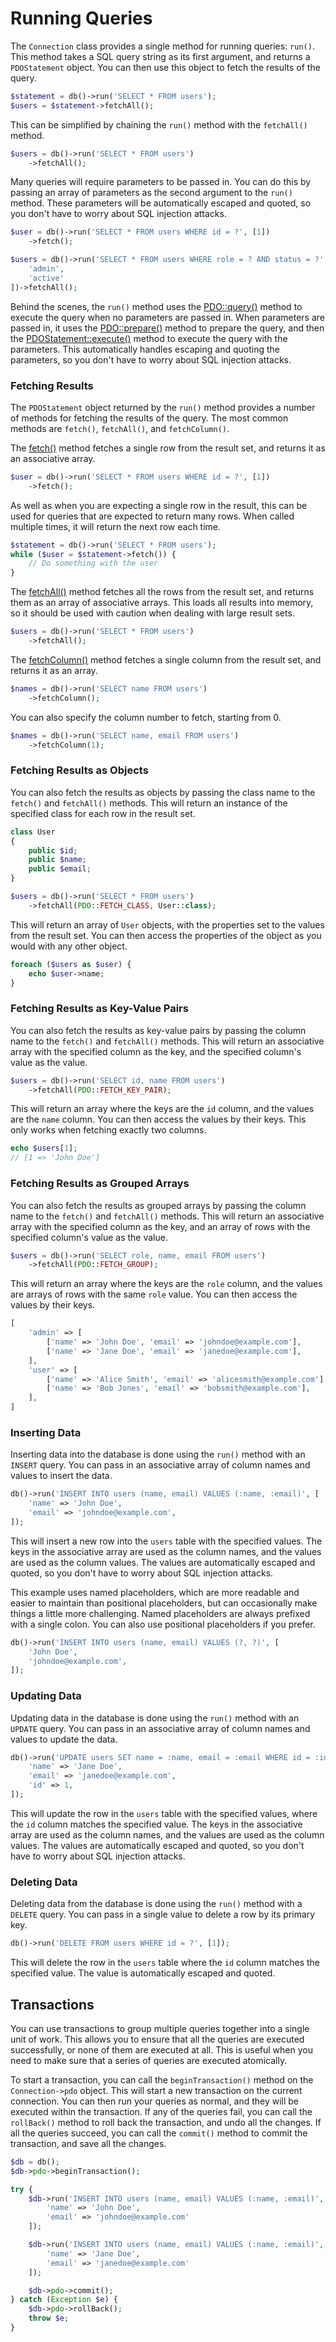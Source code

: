 # Running Queries

The `Connection` class provides a single method for running queries: `run()`. This method takes a SQL query string as its first argument, and returns a `PDOStatement` object. You can then use this object to fetch the results of the query.

```php
$statement = db()->run('SELECT * FROM users');
$users = $statement->fetchAll();
```

This can be simplified by chaining the `run()` method with the `fetchAll()` method.

```php
$users = db()->run('SELECT * FROM users')
    ->fetchAll();
```

Many queries will require parameters to be passed in. You can do this by passing an array of parameters as the second argument to the `run()` method. These parameters will be automatically escaped and quoted, so you don't have to worry about SQL injection attacks.

```php
$user = db()->run('SELECT * FROM users WHERE id = ?', [1])
    ->fetch();

$users = db()->run('SELECT * FROM users WHERE role = ? AND status = ?', [
    'admin',
    'active'
])->fetchAll();
```

Behind the scenes, the `run()` method uses the [PDO::query()](https://www.php.net/manual/en/pdo.query.php) method to execute the query when no parameters are passed in. When parameters are passed in, it uses the [PDO::prepare()](https://www.php.net/manual/en/pdo.prepare.php) method to prepare the query, and then the [PDOStatement::execute()](https://www.php.net/manual/en/pdostatement.execute.php) method to execute the query with the parameters. This automatically handles escaping and quoting the parameters, so you don't have to worry about SQL injection attacks.

### Fetching Results

The `PDOStatement` object returned by the `run()` method provides a number of methods for fetching the results of the query. The most common methods are `fetch()`, `fetchAll()`, and `fetchColumn()`.

The [fetch()](https://www.php.net/manual/en/pdostatement.fetch.php) method fetches a single row from the result set, and returns it as an associative array.

```php
$user = db()->run('SELECT * FROM users WHERE id = ?', [1])
    ->fetch();
```
As well as when you are expecting a single row in the result, this can be used for queries that are expected to return many rows. When called multiple times, it will return the next row each time.

```php
$statement = db()->run('SELECT * FROM users');
while ($user = $statement->fetch()) {
    // Do something with the user
}
```

The [fetchAll()](https://www.php.net/manual/en/pdostatement.fetchall.php) method fetches all the rows from the result set, and returns them as an array of associative arrays. This loads all results into memory, so it should be used with caution when dealing with large result sets.

```php
$users = db()->run('SELECT * FROM users')
    ->fetchAll();
```

The [fetchColumn()](https://www.php.net/manual/en/pdostatement.fetchcolumn.php) method fetches a single column from the result set, and returns it as an array.

```php
$names = db()->run('SELECT name FROM users')
    ->fetchColumn();
```

You can also specify the column number to fetch, starting from 0.

```php
$names = db()->run('SELECT name, email FROM users')
    ->fetchColumn(1);
```

### Fetching Results as Objects

You can also fetch the results as objects by passing the class name to the `fetch()` and `fetchAll()` methods. This will return an instance of the specified class for each row in the result set.

```php
class User
{
    public $id;
    public $name;
    public $email;
}

$users = db()->run('SELECT * FROM users')
    ->fetchAll(PDO::FETCH_CLASS, User::class);
```

This will return an array of `User` objects, with the properties set to the values from the result set. You can then access the properties of the object as you would with any other object.

```php
foreach ($users as $user) {
    echo $user->name;
}
```

### Fetching Results as Key-Value Pairs

You can also fetch the results as key-value pairs by passing the column name to the `fetch()` and `fetchAll()` methods. This will return an associative array with the specified column as the key, and the specified column's value as the value.

```php
$users = db()->run('SELECT id, name FROM users')
    ->fetchAll(PDO::FETCH_KEY_PAIR);
```

This will return an array where the keys are the `id` column, and the values are the `name` column. You can then access the values by their keys. This only works when fetching exactly two columns.

```php
echo $users[1];
// [1 => 'John Doe']
```

### Fetching Results as Grouped Arrays

You can also fetch the results as grouped arrays by passing the column name to the `fetch()` and `fetchAll()` methods. This will return an associative array with the specified column as the key, and an array of rows with the specified column's value as the value.

```php
$users = db()->run('SELECT role, name, email FROM users')
    ->fetchAll(PDO::FETCH_GROUP);
```

This will return an array where the keys are the `role` column, and the values are arrays of rows with the same `role` value. You can then access the values by their keys.

```php
[
    'admin' => [
        ['name' => 'John Doe', 'email' => 'johndoe@example.com'],
        ['name' => 'Jane Doe', 'email' => 'janedoe@example.com'],
    ],
    'user' => [
        ['name' => 'Alice Smith', 'email' => 'alicesmith@example.com'],
        ['name' => 'Bob Jones', 'email' => 'bobsmith@example.com'],
    ],
]
```

### Inserting Data

Inserting data into the database is done using the `run()` method with an `INSERT` query. You can pass in an associative array of column names and values to insert the data.

```php
db()->run('INSERT INTO users (name, email) VALUES (:name, :email)', [
    'name' => 'John Doe',
    'email' => 'johndoe@example.com',
]);
```

This will insert a new row into the `users` table with the specified values. The keys in the associative array are used as the column names, and the values are used as the column values. The values are automatically escaped and quoted, so you don't have to worry about SQL injection attacks.

This example uses named placeholders, which are more readable and easier to maintain than positional placeholders, but can occasionally make things a little more challenging. Named placeholders are always prefixed with a single colon. You can also use positional placeholders if you prefer.

```php
db()->run('INSERT INTO users (name, email) VALUES (?, ?)', [
    'John Doe',
    'johndoe@example.com',
]);
```

### Updating Data

Updating data in the database is done using the `run()` method with an `UPDATE` query. You can pass in an associative array of column names and values to update the data.

```php
db()->run('UPDATE users SET name = :name, email = :email WHERE id = :id', [
    'name' => 'Jane Doe',
    'email' => 'janedoe@example.com',
    'id' => 1,
]);
```

This will update the row in the `users` table with the specified values, where the `id` column matches the specified value. The keys in the associative array are used as the column names, and the values are used as the column values. The values are automatically escaped and quoted, so you don't have to worry about SQL injection attacks.

### Deleting Data

Deleting data from the database is done using the `run()` method with a `DELETE` query. You can pass in a single
value to delete a row by its primary key.

```php
db()->run('DELETE FROM users WHERE id = ?', [1]);
```

This will delete the row in the `users` table where the `id` column matches the specified value. The value is automatically escaped and quoted.


## Transactions

You can use transactions to group multiple queries together into a single unit of work. This allows you to ensure that all the queries are executed successfully, or none of them are executed at all. This is useful when you need to make sure that a series of queries are executed atomically.

To start a transaction, you can call the `beginTransaction()` method on the `Connection->pdo` object. This will start a new transaction on the current connection. You can then run your queries as normal, and they will be executed within the transaction. If any of the queries fail, you can call the `rollBack()` method to roll back the transaction, and undo all the changes. If all the queries succeed, you can call the `commit()` method to commit the transaction, and save all the changes.

```php
$db = db();
$db->pdo->beginTransaction();

try {
    $db->run('INSERT INTO users (name, email) VALUES (:name, :email)', [
        'name' => 'John Doe',
        'email' => 'johndoe@example.com'
    ]);

    $db->run('INSERT INTO users (name, email) VALUES (:name, :email)', [
        'name' => 'Jane Doe',
        'email' => 'janedoe@example.com'
    ]);

    $db->pdo->commit();
} catch (Exception $e) {
    $db->pdo->rollBack();
    throw $e;
}
```
